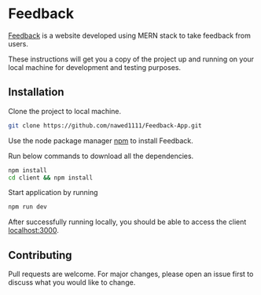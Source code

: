 # Feedback

[Feedback](https://powerful-tor-87060.herokuapp.com/) is a website developed using MERN stack to take feedback from users.

These instructions will get you a copy of the project up and running on your local machine for development and testing purposes.

## Installation

Clone the project to local machine.

```bash
git clone https://github.com/nawed1111/Feedback-App.git
```

Use the node package manager [npm](https://nodejs.org/en/download/) to install Feedback.

Run below commands to download all the dependencies.

```bash
npm install
cd client && npm install
```

Start application by running

```bash
npm run dev
```

After successfully running locally, you should be able to access the client [localhost:3000](http://127.0.0.1:3000/).

## Contributing

Pull requests are welcome. For major changes, please open an issue first to discuss what you would like to change.
